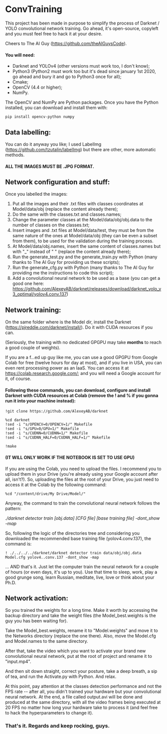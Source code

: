 # ConvTraining
This project has been made in purpose to simplify the process of Darknet / YOLO convolutional network training. Go ahead, it's open-source, copyleft and you must feel free to hack it at your desire.

Cheers to The AI Guy (https://github.com/theAIGuysCode).

#### You will need:
- Darknet and YOLOv4 (other versions must work too, I don't know);
- Python3 (Python2 must work too but it's dead since january 1st 2020, go ahead and bury it and go to Python3 once for all);
- Cmake;
- OpenCV (4.4 or higher);
- NumPy.

The OpenCV and NumPy are Python packages. Once you have the Python installed, you can download and install them with:

```
pip install opencv-python numpy
```

## Data labelling:
You can do it anyway you like; I used LabelImg (https://github.com/tzutalin/labelImg) but there are other, more automatic methods.
#### ALL THE IMAGES MUST BE .JPG FORMAT.

## Network configuration and stuff:
Once you labelled the images:
1) Put all the images and their .txt files with classes coordinates at Model/data/obj (replace the content already there);
2) Do the same with the classes.txt and classes.names;
3) Change the parameter classes at the Model/data/obj/obj.data to the number of classes on the classes.txt;
4) Insert images and .txt files at Model/data/test, they must be from the same nature of the ones at Model/data/obj (they can be even a subset from them), to be used for the validation during the training process.
5) At Model/data/obj.names, insert the same content of classes.names but with "\_" instead of " " (replace the content already there);
6) Run the generate_test.py and the generate_train.py with Python (many thanks to The AI Guy for providing us these scripts);
7) Run the generate_cfg.py with Python (many thanks to The AI Guy for providing me the instructions to code this script);
8) Add a convolutional neural network to be used as a base (you can get a good one here: https://github.com/AlexeyAB/darknet/releases/download/darknet_yolo_v3_optimal/yolov4.conv.137)

## Network training:
On the same folder where is the Model dir, install the Darknet (https://pjreddie.com/darknet/install/). Do it with CUDA resources if you can.

(Seriously, the training with no dedicated GPGPU may take **months** to reach a good couple of weights).

If you are a f...ed up guy like me, you can use a good GPGPU from Google Colab for free (twelve hours for day at most), and if you live in USA, you can even rent processing power as an IaaS. You can access it at https://colab.research.google.com/; and you will need a Google account for it, of course.

#### Following these commands, you can download, configure and install Darknet with CUDA resources at Colab (remove the ! and % if you gonna run it into your machine instead):

```
!git clone https://github.com/AlexeyAB/darknet

%cd darknet
!sed -i "s/OPENCV=0/OPENCV=1/" Makefile
!sed -i "s/GPU=0/GPU=1/" Makefile
!sed -i "s/CUDNN=0/CUDNN=1/" Makefile
!sed -i "s/CUDNN_HALF=0/CUDNN_HALF=1/" Makefile

!make
```

#### (IT WILL ONLY WORK IF THE NOTEBOOK IS SET TO USE GPU)

If you are using the Colab, you need to upload the files. I recommend you to upload them in your Drive (you're already using your Google account after all, isn't?). So, uploading the files at the root of your Drive, you just need to access it at the Colab by the following command:

```
%cd "/content/drive/My Drive/Model/"
```

Anyway, the command to train the convolutional neural network follows the pattern:

_./darknet detector train [obj.data] [CFG file] [base training file] -dont_show -map_

So, following the logic of the directories tree and considering you downloaded the recommended base training file (yolov4.conv.137), the command is:

```
! ./../../../darknet/darknet detector train data/obj/obj.data Model.cfg yolov4..conv.137 -dont_show -map
```

... AND that's it. Just let the computer train the neural network for a couple of hours (or even days, it's up to you). Use that time to sleep, work, play a good grunge song, learn Russian, meditate, live, love or think about your Ph.D.

## Network activation:
So you trained the weights for a long time. Make it worth by accessing the backup directory and take the weight files (the Model_best.weights is the guy you has been waiting for).

Take the Model_best.weights, rename it to "Model.weights" and move it to the Networks directory (replace the one there). Also, move the Model.cfg and Model.names to the same directory.

After that, take the video which you want to activate your brand new convolutional neural network, put at the root of project and rename it to "input.mp4".

And then sit down straight, correct your posture, take a deep breath, a sip of tea, and run the Activate.py with Python. And relax.

At this point, pay attention at the classes detection performance and not the FPS rate -- after all, you didn't trained your hardware but your convolutional neural network. At the end, a file called output.avi will be done and produced at the same directory, with all the video frames being executed at 20 FPS no matter how long your hardware take to process it (and feel free to hack the hyperparameters to change it).


### That's it. Regards and keep rocking, guys.
